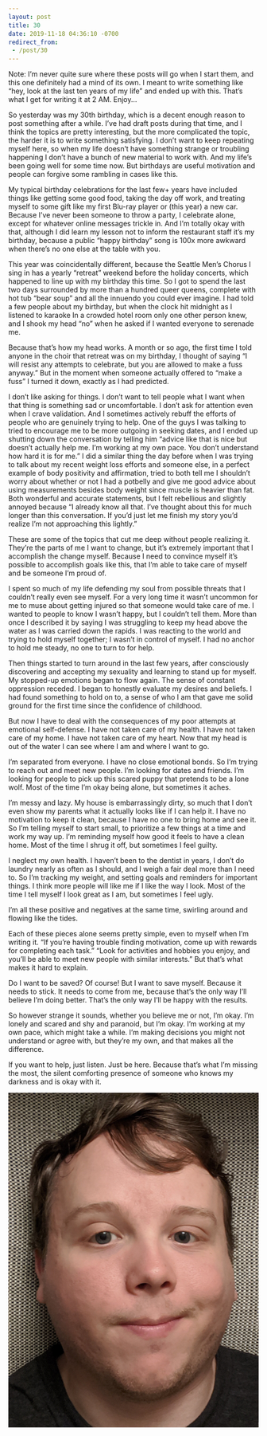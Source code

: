 ```yaml
---
layout: post
title: 30
date: 2019-11-18 04:36:10 -0700
redirect_from:
 - /post/30
---
```


Note: I’m never quite sure where these posts will go when I start them, and this one definitely had a mind of its own. I meant to write something like “hey, look at the last ten years of my life” and ended up with this. That’s what I get for writing it at 2 AM. Enjoy...

So yesterday was my 30th birthday, which is a decent enough reason to post something after a while. I’ve had draft posts during that time, and I think the topics are pretty interesting, but the more complicated the topic, the harder it is to write something satisfying. I don’t want to keep repeating myself here, so when my life doesn’t have something strange or troubling happening I don’t have a bunch of new material to work with. And my life’s been going well for some time now. But birthdays are useful motivation and people can forgive some rambling in cases like this.

My typical birthday celebrations for the last few+ years have included things like getting some good food, taking the day off work, and treating myself to some gift like my first Blu-ray player or (this year) a new car. Because I’ve never been someone to throw a party, I celebrate alone, except for whatever online messages trickle in. And I’m totally okay with that, although I did learn my lesson not to inform the restaurant staff it’s my birthday, because a public “happy birthday” song is 100x more awkward when there’s no one else at the table with you.

This year was coincidentally different, because the Seattle Men’s Chorus I sing in has a yearly “retreat” weekend before the holiday concerts, which happened to line up with my birthday this time. So I got to spend the last two days surrounded by more than a hundred queer queens, complete with hot tub “bear soup” and all the innuendo you could ever imagine. I had told a few people about my birthday, but when the clock hit midnight as I listened to karaoke In a crowded hotel room only one other person knew, and I shook my head “no” when he asked if I wanted everyone to serenade me.

Because that’s how my head works. A month or so ago, the first time I told anyone in the choir that retreat was on my birthday, I thought of saying “I will resist any attempts to celebrate, but you are allowed to make a fuss anyway.” But in the moment when someone actually offered to “make a fuss” I turned it down, exactly as I had predicted.

I don’t like asking for things. I don’t want to tell people what I want when that thing is something sad or uncomfortable. I don’t ask for attention even when I crave validation. And I sometimes actively rebuff the efforts of people who are genuinely trying to help. One of the guys I was talking to tried to encourage me to be more outgoing in seeking dates, and I ended up shutting down the conversation by telling him “advice like that is nice but doesn’t actually help me. I’m working at my own pace. You don’t understand how hard it is for me.” I did a similar thing the day before when I was trying to talk about my recent weight loss efforts and someone else, in a perfect example of body positivity and affirmation, tried to both tell me I shouldn’t worry about whether or not I had a potbelly and give me good advice about using measurements besides body weight since muscle is heavier than fat. Both wonderful and accurate statements, but I felt rebellious and slightly annoyed because “I already know all that. I’ve thought about this for much longer than this conversation. If you’d just let me finish my story you’d realize I’m not approaching this lightly.”

These are some of the topics that cut me deep without people realizing it. They’re the parts of me I want to change, but it’s extremely important that I accomplish the change myself. Because I need to convince myself it’s possible to accomplish goals like this, that I’m able to take care of myself and be someone I’m proud of.

I spent so much of my life defending my soul from possible threats that I couldn’t really even see myself. For a very long time it wasn’t uncommon for me to muse about getting injured so that someone would take care of me. I wanted to people to know I wasn’t happy, but I couldn’t tell them. More than once I described it by saying I was struggling to keep my head above the water as I was carried down the rapids. I was reacting to the world and trying to hold myself together; I wasn’t in control of myself. I had no anchor to hold me steady, no one to turn to for help.

Then things started to turn around in the last few years, after consciously discovering and accepting my sexuality and learning to stand up for myself. My stopped-up emotions began to flow again. The sense of constant oppression receded. I began to honestly evaluate my desires and beliefs. I had found something to hold on to, a sense of who I am that gave me solid ground for the first time since the confidence of childhood.

But now I have to deal with the consequences of my poor attempts at emotional self-defense. I have not taken care of my health. I have not taken care of my home. I have not taken care of my heart. Now that my head is out of the water I can see where I am and where I want to go.

I’m separated from everyone. I have no close emotional bonds. So I’m trying to reach out and meet new people. I’m looking for dates and friends. I’m looking for people to pick up this scared puppy that pretends to be a lone wolf. Most of the time I’m okay being alone, but sometimes it aches.

I’m messy and lazy. My house is embarrassingly dirty, so much that I don’t even show my parents what it actually looks like if I can help it. I have no motivation to keep it clean, because I have no one to bring home and see it. So I’m telling myself to start small, to prioritize a few things at a time and work my way up. I’m reminding myself how good it feels to have a clean home. Most of the time I shrug it off, but sometimes I feel guilty.

I neglect my own health. I haven’t been to the dentist in years, I don’t do laundry nearly as often as I should, and I weigh a fair deal more than I need to. So I’m tracking my weight, and setting goals and reminders for important things. I think more people will like me if I like the way I look. Most of the time I tell myself I look great as I am, but sometimes I feel ugly.

I’m all these positive and negatives at the same time, swirling around and flowing like the tides.

Each of these pieces alone seems pretty simple, even to myself when I’m writing it. “If you’re having trouble finding motivation, come up with rewards for completing each task.” “Look for activities and hobbies you enjoy, and you’ll be able to meet new people with similar interests.” But that’s what makes it hard to explain.

Do I want to be saved? Of course! But I want to save myself. Because it needs to stick. It needs to come from me, because that’s the only way I’ll believe I’m doing better. That’s the only way I’ll be happy with the results.

So however strange it sounds, whether you believe me or not, I’m okay. I’m lonely and scared and shy and paranoid, but I’m okay. I’m working at my own pace, which might take a while. I’m making decisions you might not understand or agree with, but they’re my own, and that makes all the difference.

If you want to help, just listen. Just be here. Because that’s what I’m missing the most, the silent comforting presence of someone who knows my darkness and is okay with it.

![Adjustments.jpeg](/assets/images/2019-11-17-adjustments.jpg)
